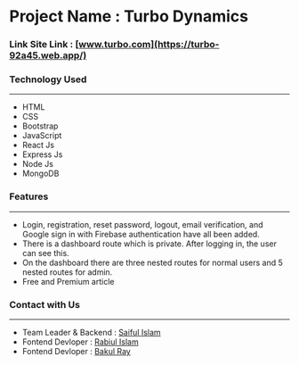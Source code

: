 # Project Name : Turbo Dynamics 
### Link Site Link :  [www.turbo.com](https://turbo-92a45.web.app/)
### Technology Used 
-------------------------
- HTML
- CSS
- Bootstrap 
- JavaScript
- React Js
- Express Js
- Node Js 
- MongoDB

### Features
-------------------------

- Login, registration, reset password, logout, email verification, and Google sign in with Firebase authentication have all been added.
- There is a dashboard route which is private. After logging in, the user can see this.
- On the dashboard there are three nested routes for normal users and 5 nested routes for admin.
- Free and Premium article

### Contact with Us 
-------------------------
- Team Leader & Backend :  [Saiful Islam](https://github.com/SIArifBD)
- Fontend Devloper :  [Rabiul Islam](https://github.com/rabiul1399)
- Fontend Devloper :  [Bakul Ray](https://github.com/bakul11)

 
 
